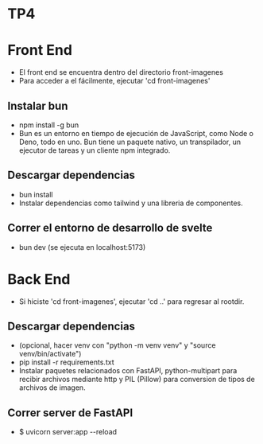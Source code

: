 # TP4

# Front End
-  El front end se encuentra dentro del directorio front-imagenes
-  Para acceder a el fácilmente, ejecutar 'cd front-imagenes'
## Instalar bun
-  npm install -g bun
-  Bun es un entorno en tiempo de ejecución de JavaScript, como Node o Deno, todo en uno. Bun tiene un paquete nativo, un transpilador, un ejecutor de tareas y un cliente npm integrado.

## Descargar dependencias
- bun install
- Instalar dependencias como tailwind y una libreria de componentes.

  

## Correr el entorno de desarrollo de svelte
- bun dev (se ejecuta en localhost:5173)

# Back End
-  Si hiciste 'cd front-imagenes', ejecutar 'cd ..' para regresar al rootdir.
## Descargar dependencias
- (opcional, hacer venv con "python -m venv venv" y "source venv/bin/activate")
- pip install -r requirements.txt
- Instalar paquetes relacionados con FastAPI, python-multipart para recibir archivos mediante http y PIL (Pillow) para conversion de tipos de archivos de imagen.

## Correr server de FastAPI
- $ uvicorn server:app --reload
